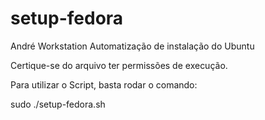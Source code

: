 # setup-fedora

André Workstation
Automatização de instalação do Ubuntu

Certique-se do arquivo ter permissões de execução.

Para utilizar o Script, basta rodar o comando:

sudo ./setup-fedora.sh
